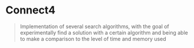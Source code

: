 # Connect4
>Implementation of several search algorithms, with the goal of experimentally find a solution with a certain algorithm and being able to make a comparison to the level of time and memory used

